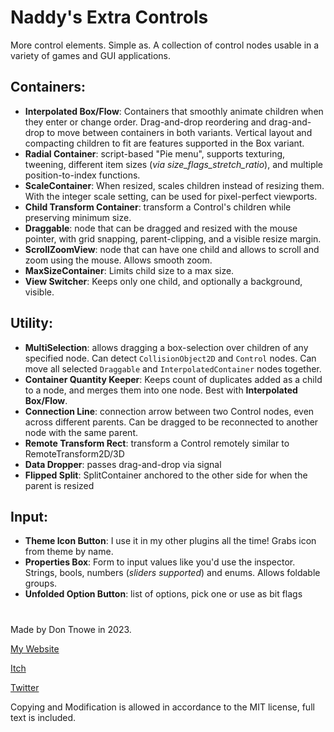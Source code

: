 # Naddy's Extra Controls

More control elements. Simple as.
A collection of control nodes usable in a variety of games and GUI applications.

## Containers:

- **Interpolated Box/Flow**: Containers that smoothly animate children when they enter or change order. Drag-and-drop reordering and drag-and-drop to move between containers in both variants. Vertical layout and compacting children to fit are features supported in the Box variant.
- **Radial Container**: script-based "Pie menu", supports texturing, tweening, different item sizes (*via size_flags_stretch_ratio*), and multiple position-to-index functions.
- **ScaleContainer**: When resized, scales children instead of resizing them. With the integer scale setting, can be used for pixel-perfect viewports.
- **Child Transform Container**: transform a Control's children while preserving minimum size.
- **Draggable**: node that can be dragged and resized with the mouse pointer, with grid snapping, parent-clipping, and a visible resize margin.
- **ScrollZoomView**: node that can have one child and allows to scroll and zoom using the mouse. Allows smooth zoom.
- **MaxSizeContainer**: Limits child size to a max size.
- **View Switcher**: Keeps only one child, and optionally a background, visible.

## Utility:

- **MultiSelection**: allows dragging a box-selection over children of any specified node. Can detect `CollisionObject2D` and `Control` nodes. Can move all selected `Draggable` and `InterpolatedContainer` nodes together.
- **Container Quantity Keeper**: Keeps count of duplicates added as a child to a node, and merges them into one node. Best with **Interpolated Box/Flow**.
- **Connection Line**: connection arrow between two Control nodes, even across different parents. Can be dragged to be reconnected to another node with the same parent.
- **Remote Transform Rect**: transform a Control remotely similar to RemoteTransform2D/3D
- **Data Dropper**: passes drag-and-drop via signal
- **Flipped Split**: SplitContainer anchored to the other side for when the parent is resized

## Input:

- **Theme Icon Button**: I use it in my other plugins all the time! Grabs icon from theme by name.
- **Properties Box**: Form to input values like you'd use the inspector. Strings, bools, numbers (*sliders supported*) and enums. Allows foldable groups.
- **Unfolded Option Button**: list of options, pick one or use as bit flags

#

Made by Don Tnowe in 2023.

[My Website](https://redbladegames.netlify.app)

[Itch](https://don-tnowe.itch.io)

[Twitter](https://twitter.com/don_tnowe)

Copying and Modification is allowed in accordance to the MIT license, full text is included.
